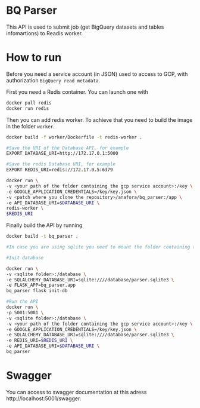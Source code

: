 # BQ Parser

This API is used to submit job (get BigQuery datasets and tables infomartions) to Readis worker.

# How to run

Before you need a service account (in JSON) used to access to GCP, with authorization `BigQuery read metadata`.

First you need a Redis container. You can launch one with
```bash
docker pull redis
docker run redis
```

Then you can add redis worker. To achieve that you need to build the image in the folder `worker`.

```bash
docker build -f worker/Dockerfile -t redis-worker .

#Save the URI of the Database API, for example
EXPORT DATABASE_URI=http://172.17.0.1:5000

#Save the redis Database URI, for example
EXPORT REDIS_URI=redis://172.17.0.5:6379

docker run \
-v <your path of the folder containing the gcp service account>:/key \
-e GOOGLE_APPLICATION_CREDENTIALS=/key/key.json \
-v <patch where you clone the repository>/anafora/bq_parser:/app \
-e API_DATABASE_URI=$DATABASE_URI \
redis-worker \
$REDIS_URI
```

Finally build the API by running

```bash
docker build -t bq_parser .

#In case you are using sqlite you need to mount the folder containing the sqllite file

#Init database

docker run \
-v <sqlite folder>:/database \
-e SQLALCHEMY_DATABASE_URI=sqlite:////database/parser.sqlite3 \
-e FLASK_APP=bq_parser.app
bq_parser flask init-db

#Run the API
docker run \
-p 5001:5001 \
-v <sqlite folder>:/database \
-v <your path of the folder containing the gcp service account>:/key \
-e GOOGLE_APPLICATION_CREDENTIALS=/key/key.json \
-e SQLALCHEMY_DATABASE_URI=sqlite:////database/parser.sqlite3 \
-e REDIS_URI=$REDIS_URI \
-e API_DATABASE_URI=$DATABASE_URI \
bq_parser
```

# Swagger

You can access to swagger documentation at this adress http://localhost:5001/swagger.